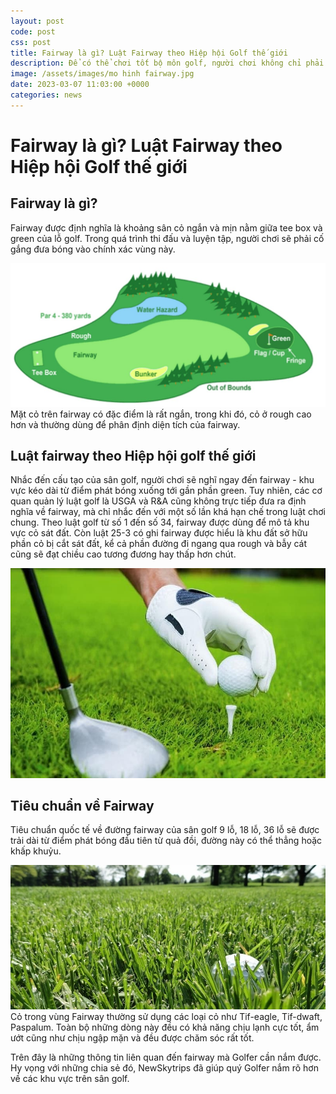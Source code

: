 ```yaml
---
layout: post
code: post
css: post
title: Fairway là gì? Luật Fairway theo Hiệp hội Golf thế giới
description: Để có thể chơi tốt bộ môn golf, người chơi không chỉ phải có kỹ thuật tốt mà còn phải nắm vững các thuật ngữ liên quan đến golf, văn hóa golf và luật chơi golf. Fairway là một thuật ngữ quan trọng trong số đó. Vậy Fairway là gì? Luật Fairway như thế nào? Cùng NewSkytrips tìm hiểu trong bài viết dưới đây.
image: /assets/images/mo hinh fairway.jpg
date: 2023-03-07 11:03:00 +0000
categories: news
---
```


# Fairway là gì? Luật Fairway theo Hiệp hội Golf thế giới

## Fairway là gì?

Fairway được định nghĩa là khoảng sân cỏ ngắn và mịn nằm giữa tee box và green của lỗ golf. Trong quá trình thi đấu và luyện tập, người chơi sẽ phải cố gắng đưa bóng vào chính xác vùng này.

![Vị trí fairway trên sân golf](https://github.com/PacificPromise/news-skytrip/blob/gh-pages/assets/images/mo%20hinh%20fairway.jpg?raw=true)Mặt cỏ trên fairway có đặc điểm là rất ngắn, trong khi đó, cỏ ở rough cao hơn và thường dùng để phân định diện tích của fairway.

## Luật fairway theo Hiệp hội golf thế giới

Nhắc đến cấu tạo của sân golf, người chơi sẽ nghĩ ngay đến fairway - khu vực kéo dài từ điểm phát bóng xuống tới gần phần green. Tuy nhiên, các cơ quan quản lý luật golf là USGA và R&A cũng không trực tiếp đưa ra định nghĩa về fairway, mà chỉ nhắc đến với một số lần khá hạn chế trong luật chơi chung. Theo luật golf từ số 1 đến số 34, fairway được dùng để mô tả khu vực cỏ sát đất. Còn luật 25-3 có ghi fairway được hiểu là khu đất sở hữu phần cỏ bị cắt sát đất, kể cả phần đường đi ngang qua rough và bẫy cát cũng sẽ đạt chiều cao tương đương hay thấp hơn chút.

![Luật fairway không được định nghĩa cụ thể](https://github.com/PacificPromise/news-skytrip/blob/gh-pages/assets/images/fairway%20la%20gi.jpg?raw=true)

## Tiêu chuẩn về Fairway

Tiêu chuẩn quốc tế về đường fairway của sân golf 9 lỗ, 18 lỗ, 36 lỗ sẽ được trải dài từ điểm phát bóng đầu tiên từ quả đồi, đường này có thể thẳng hoặc khấp khuỷu.


![giống cỏ tifeagle được trồng trên vùng Fairway](https://github.com/PacificPromise/news-skytrip/blob/gh-pages/assets/images/co%20tren%20fairway.jpg?raw=true)Cỏ trong vùng Fairway thường sử dụng các loại cỏ như Tif-eagle, Tif-dwaft, Paspalum. Toàn bộ những dòng này đều có khả năng chịu lạnh cực tốt, ẩm ướt cũng như chịu ngập mặn và đều được chăm sóc rất tốt.

Trên đây là những thông tin liên quan đến fairway mà Golfer cần nắm được. Hy vọng với những chia sẻ đó, NewSkytrips đã giúp quý Golfer nắm rõ hơn về các khu vực trên sân golf.
